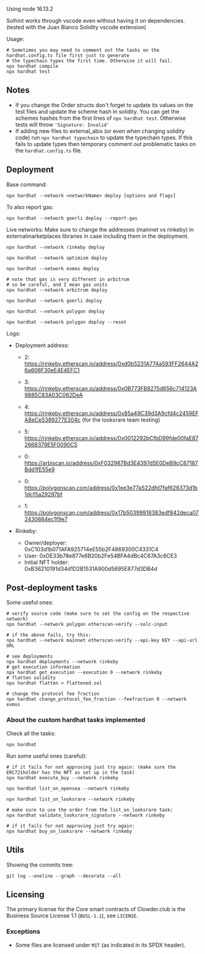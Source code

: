 Using node 16.13.2

Solhint works through vscode even without having it on dependencies. (tested with the Juan Blanco Solidity vscode extension)

Usage:
```
# Sometimes you may need to comment out the tasks on the hardhat.config.ts file first just to generate
# the typechain types the first time. Otherwise it will fail.
npx hardhat compile
npx hardhat test
```

## Notes

* If you change the Order structs don't forget to update its values on the test files and update the scheme hash in solidity. You can get the schemes hashes from the first lines of `npx hardhat test`. Otherwise tests will throw `'Signature: Invalid'`
* If adding new files to external_abis (or even when changing solidity code) run `npx hardhat typechain` to update the typechain types. If this fails to update types then temporary comment out problematic tasks on the `hardhat.config.ts` file.

## Deployment

Base command: 
```
npx hardhat --network <networkName> deploy [options and flags]
```

To also report gas:
```
npx hardhat --network goerli deploy --report-gas
```

Live networks:
Make sure to change the addresses (mainnet vs rinkeby) in externalmarketplaces libraries in case including them in the deployment.
```
npx hardhat --network rinkeby deploy

npx hardhat --network optimism deploy

npx hardhat --network evmos deploy

# note that gas is very different in arbitrum
# so be careful, and I mean gas units
npx hardhat --network arbitrum deploy

npx hardhat --network goerli deploy

npx hardhat --network polygon deploy

npx hardhat --network polygon deploy --reset

```

Logs:
* Deployment address: 
  * 2: https://rinkeby.etherscan.io/address/0xd0b5231A774a593FF2644A26a606F30eE4E4EFC1
  * 3: https://rinkeby.etherscan.io/address/0x0B773FB8275d656c714123A9885C83A03C062DeA
  * 4: https://rinkeby.etherscan.io/address/0x85a49C39d3A9cfd4c2459EFA8eCe5389277E304c (for the looksrare team testing)
  * 5: https://rinkeby.etherscan.io/address/0x0012292bCfbD99fde00faE872668379E5F0090C5

  * 0: https://arbiscan.io/address/0xF032987Bd3E4397d5E0DeB9cC87187Bdd1fE55e9

  * 0: https://polygonscan.com/address/0x1ee3e77a522dfd7faf626373d1b1dcf5a29297bf
  * 1: https://polygonscan.com/address/0x17b50399918383edf842deca072430684ec1f9e7

* Rinkeby:
  * Owner/deployer: 0xC103d1b071AFA925714eE55b2F4869300C4331C4
  * User: 0xDE33b78e877e6B20b2Fe54BFA4dBc4C67A3c6CE3
  * Initial NFT holder: 0xB36210191d34d1D2B1531A900d5695E877d3DB4d

## Post-deployment tasks

Some useful ones:
```
# verify source code (make sure to set the config on the respective network)
npx hardhat --network polygon etherscan-verify --solc-input

# if the above fails, try this:
npx hardhat --network mainnet etherscan-verify --api-key KEY --api-url URL

# see deployments
npx hardhat deployments --network rinkeby
# get execution information
npx hardhat get_execution --execution 0 --network rinkeby
# flatten solidity
npx hardhat flatten > flattened.sol

# change the protocol fee fraction
npx hardhat change_protocol_fee_fraction --feefraction 0 --network evmos

```

### About the custom hardhat tasks implemented


Check all the tasks:
```
npx hardhat
```

Run some useful ones (careful):
```
# if it fails for not approving just try again: (make sure the ERC721holder has the NFT as set up in the task)
npx hardhat execute_buy --network rinkeby

npx hardhat list_on_opensea --network rinkeby

npx hardhat list_on_looksrare --network rinkeby

# make sure to use the order from the list_on_looksrare task:
npx hardhat validate_looksrare_signature --network rinkeby

# if it fails for not approving just try again: 
npx hardhat buy_on_looksrare --network rinkeby

```

## Utils

Showing the commits tree:
```
git log --oneline --graph --decorate --all
```

## Licensing

The primary license for the Core smart contracts of Clowder.club is the Business Source License 1.1 (`BUSL-1.1`), see `LICENSE`.

### Exceptions

- Some files are licensed under `MIT` (as indicated in its SPDX header).